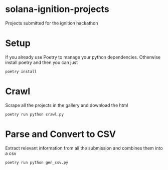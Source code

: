 # solana-ignition-projects
Projects submitted for the ignition hackathon


# Setup

If you already use Poetry to manage your python dependencies. Otherwise install poetry and then you can just 

```
poetry install
```

# Crawl

Scrape all the projects in the gallery and download the html

```
poetry run python crawl.py
```

# Parse and Convert to CSV

Extract relevant information from all the submission and combines them into a csv

```
poetry run python gen_csv.py
```
